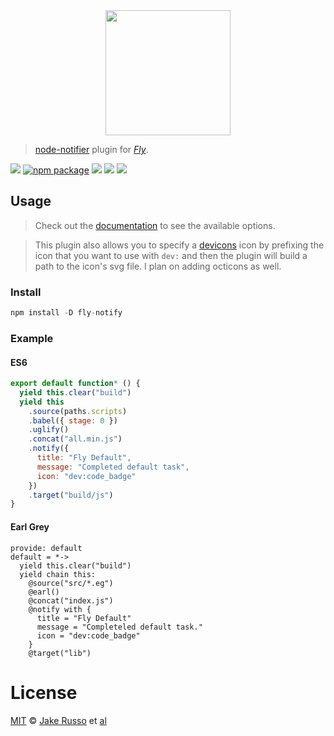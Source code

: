 <div align="center">
  <a href="http://github.com/flyjs/fly">
    <img width=200px  src="https://cloud.githubusercontent.com/assets/8317250/8430194/35c6043a-1f6a-11e5-8cbd-af6cc86baa84.png">
  </a>
</div>

> [node-notifier](https://github.com/mikaelbr/node-notifier) plugin for _[Fly][fly]_.

[![][fly-badge]][fly]
[![npm package][npm-ver-link]][releases]
[![][dl-badge]][npm-pkg-link]
[![][travis-badge]][travis-link]
[![][mit-badge]][mit]

## Usage
> Check out the [documentation](https://github.com/mikaelbr/node-notifier#all-notification-options-with-their-defaults) to see the available options.

> This plugin also allows you to specify a [devicons](http://vorillaz.github.io/devicons/#/dafont) icon by prefixing the
icon that you want to use with `dev:` and then the plugin will build a path to the icon's svg file.  I plan on adding octicons as well.

### Install

```a
npm install -D fly-notify
```

### Example

#### ES6
```js
export default function* () {
  yield this.clear("build")
  yield this
    .source(paths.scripts)
    .babel({ stage: 0 })
    .uglify()
    .concat("all.min.js")
    .notify({
      title: "Fly Default",
      message: "Completed default task",
      icon: "dev:code_badge"
    })
    .target("build/js")
}
```
#### Earl Grey
```earl-grey
provide: default
default = *->
  yield this.clear("build")
  yield chain this:
    @source("src/*.eg")
    @earl()
    @concat("index.js")
    @notify with {
      title = "Fly Default"
      message = "Completeled default task."
      icon = "dev:code_badge"
    }
    @target("lib")
```

# License

[MIT][mit] © [Jake Russo][author] et [al][contributors]


[mit]:          http://opensource.org/licenses/MIT
[author]:       http://github.com/MadcapJake
[contributors]: https://github.com/MadcapJake/fly-notify/graphs/contributors
[releases]:     https://github.com/MadcapJake/fly-notify/releases
[fly]:          https://www.github.com/flyjs/fly
[fly-badge]:    https://img.shields.io/badge/fly-JS-05B3E1.svg?style=flat-square
[mit-badge]:    https://img.shields.io/badge/license-MIT-444444.svg?style=flat-square
[npm-pkg-link]: https://www.npmjs.org/package/fly-notify
[npm-ver-link]: https://img.shields.io/npm/v/fly-notify.svg?style=flat-square
[dl-badge]:     http://img.shields.io/npm/dm/fly-notify.svg?style=flat-square
[travis-link]:  https://travis-ci.org/MadcapJake/fly-notify
[travis-badge]: http://img.shields.io/travis/MadcapJake/fly-notify.svg?style=flat-square
